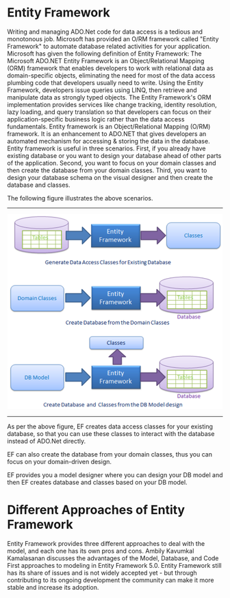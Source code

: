 # Entity Framework

Writing and managing ADO.Net code for data access is a tedious and monotonous job. Microsoft has provided an O/RM framework called "Entity Framework" to automate database related activities for your application.
Microsoft has given the following definition of Entity Framework:
The Microsoft ADO.NET Entity Framework is an Object/Relational Mapping (ORM) framework that enables developers to work with relational data as domain-specific objects, eliminating the need for most of the data access plumbing code that developers usually need to write. Using the Entity Framework, developers issue queries using LINQ, then retrieve and manipulate data as strongly typed objects. The Entity Framework's ORM implementation provides services like change tracking, identity resolution, lazy loading, and query translation so that developers can focus on their application-specific business logic rather than the data access fundamentals.
Entity framework is an Object/Relational Mapping (O/RM) framework. It is an enhancement to ADO.NET that gives developers an automated mechanism for accessing & storing the data in the database.
Entity framework is useful in three scenarios. First, if you already have existing database or you want to design your database ahead of other parts of the application. Second, you want to focus on your domain classes and then create the database from your domain classes. Third, you want to design your database schema on the visual designer and then create the database and classes.

The following figure illustrates the above scenarios.

----

![alt text](https://github.com/shtigran/EntityFramework/blob/master/EF-overview.png "Entity Framework")

----

As per the above figure, EF creates data access classes for your existing database, so that you can use these classes to interact with the database instead of ADO.Net directly.

EF can also create the database from your domain classes, thus you can focus on your domain-driven design.

EF provides you a model designer where you can design your DB model and then EF creates database and classes based on your DB model.

# Different Approaches of Entity Framework

Entity Framework provides three different approaches to deal with the model, and each one has its own pros and cons. Ambily Kavumkal Kamalasanan discusses the advantages of the Model, Database, and Code First approaches to modeling in Entity Framework 5.0. Entity Framework still has its share of issues and is not widely accepted yet - but through contributing to its ongoing development the community can make it more stable and increase its adoption.
